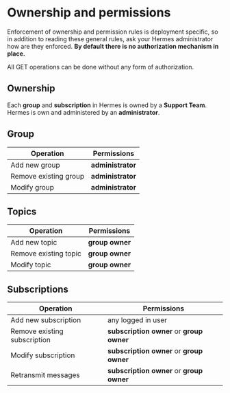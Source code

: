 # Ownership and permissions

Enforcement of ownership and permission rules is deployment specific, so in addition to reading these general rules,
ask your Hermes administrator how are they enforced. **By default there is no authorization mechanism in place.**

All GET operations can be done without any form of authorization.

## Ownership

Each **group** and **subscription** in Hermes is owned by a **Support Team**. Hermes is own and administered by an
**administrator**.

## Group

Operation             | Permissions
--------------------- | -----------
Add new group         | **administrator**
Remove existing group | **administrator**
Modify group          | **administrator**

## Topics

Operation             | Permissions
--------------------- | -----------
Add new topic         | **group owner**
Remove existing topic | **group owner**
Modify topic          | **group owner**

## Subscriptions

Operation                    | Permissions
---------------------------- | -----------
Add new subscription         | any logged in user
Remove existing subscription | **subscription owner** or **group owner**
Modify subscription          | **subscription owner** or **group owner**
Retransmit messages          | **subscription owner** or **group owner**
